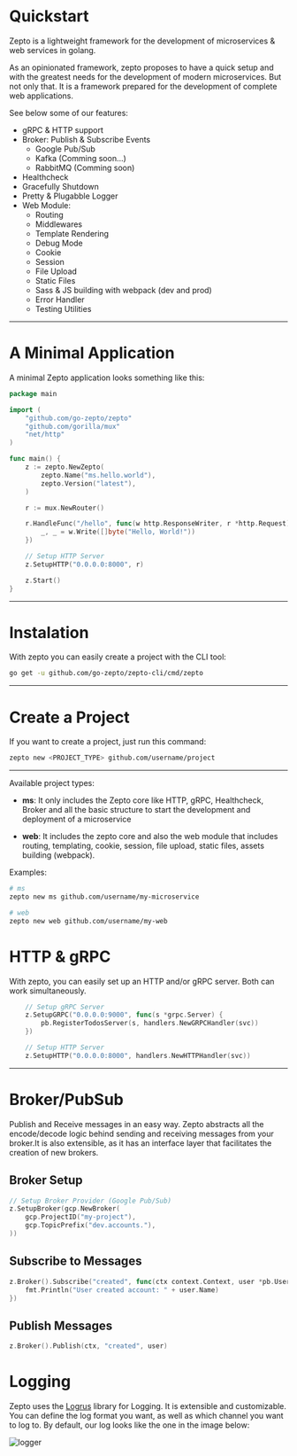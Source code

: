 # Quickstart

Zepto is a lightweight framework for the development of microservices & web services in golang.

As an opinionated framework, zepto proposes to have a quick setup and with the greatest needs for the development of modern microservices. But not only that. It is a framework prepared for the development of complete web applications.

See below some of our features:

- gRPC & HTTP support
- Broker: Publish & Subscribe Events
    - Google Pub/Sub
    - Kafka (Comming soon...)
    - RabbitMQ (Comming soon)
- Healthcheck
- Gracefully Shutdown
- Pretty & Plugabble Logger
- Web Module:
    - Routing
    - Middlewares
    - Template Rendering
    - Debug Mode
    - Cookie
    - Session
    - File Upload
    - Static Files
    - Sass & JS building with webpack (dev and prod)
    - Error Handler
    - Testing Utilities


----

# A Minimal Application

A minimal Zepto application looks something like this:

```go
package main

import (
	"github.com/go-zepto/zepto"
	"github.com/gorilla/mux"
	"net/http"
)

func main() {
	z := zepto.NewZepto(
		zepto.Name("ms.hello.world"),
		zepto.Version("latest"),
	)

	r := mux.NewRouter()

	r.HandleFunc("/hello", func(w http.ResponseWriter, r *http.Request) {
		_, _ = w.Write([]byte("Hello, World!"))
	})

	// Setup HTTP Server
	z.SetupHTTP("0.0.0.0:8000", r)

	z.Start()
}
```

---

# Instalation

With zepto you can easily create a project with the CLI tool:

```bash
go get -u github.com/go-zepto/zepto-cli/cmd/zepto
```

---

# Create a Project

If you want to create a project, just run this command:

```bash
zepto new <PROJECT_TYPE> github.com/username/project
```

---

Available project types:

- **ms**: It only includes the Zepto core like HTTP, gRPC, Healthcheck, Broker and all the basic structure to start the development and deployment of a microservice

- **web**: It includes the zepto core and also the web module that includes routing, templating, cookie, session, file upload, static files, assets building (webpack).

Examples:
          
```bash
# ms
zepto new ms github.com/username/my-microservice

# web
zepto new web github.com/username/my-web
```



# HTTP & gRPC 

With zepto, you can easily set up an HTTP and/or gRPC server. Both can work simultaneously.

```go
	// Setup gRPC Server
	z.SetupGRPC("0.0.0.0:9000", func(s *grpc.Server) {
		pb.RegisterTodosServer(s, handlers.NewGRPCHandler(svc))
	})

	// Setup HTTP Server
	z.SetupHTTP("0.0.0.0:8000", handlers.NewHTTPHandler(svc))
```


---- 

# Broker/PubSub

Publish and Receive messages in an easy way. Zepto abstracts all the encode/decode logic behind sending and receiving messages from your broker.It is also extensible, as it has an interface layer that facilitates the creation of new brokers.

## Broker Setup

```go
// Setup Broker Provider (Google Pub/Sub)
z.SetupBroker(gcp.NewBroker(
    gcp.ProjectID("my-project"),
    gcp.TopicPrefix("dev.accounts."),
))
```

## Subscribe to Messages

```go
z.Broker().Subscribe("created", func(ctx context.Context, user *pb.User) {
    fmt.Println("User created account: " + user.Name)
})
```

## Publish Messages

```go
z.Broker().Publish(ctx, "created", user)
```

# Logging

Zepto uses the [Logrus](https://github.com/sirupsen/logrus) library for Logging. It is extensible and customizable. You can define the log format you want, as well as which channel you want to log to. By default, our log looks like the one in the image below:

![logger](docs/logger.png)